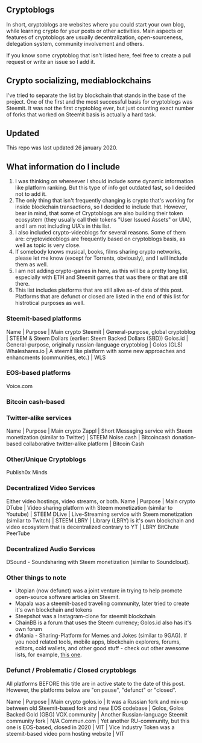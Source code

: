 ## Cryptoblogs
In short, cryptoblogs are websites where you could start your own blog, while learning crypto for your posts or other activities. Main aspects or features of cryptoblogs are usually decentralization, open-sourceness, delegation system, community involvement and others.

If you know some cryptoblog that isn't listed here, feel free to create a pull request or write an issue so I add it.

## Crypto socializing, mediablockchains
I've tried to separate the list by blockchain that stands in the base of the project. One of the first and the most successful basis for cryptoblogs was Steemit. It was not the first cryptoblog ever, but just counting exact number of forks that worked on Steemit basis is actually a hard task. 

## Updated
This repo was last updated 26 january 2020. 

## What information do I include
1) I was thinking on whereever I should include some dynamic information like platform ranking. But this type of info got outdated fast, so I decided not to add it. 
2) The only thing that isn't frequently changing is crypto that's working for inside blockchain transactions, so I decided to include that. However, bear in mind, that some of Cryptoblogs are also building their token ecosystem (they usually call their tokens "User Issued Assets" or UIA), and I am not including UIA's in this list.
3) I also included crypto-videoblogs for several reasons. Some of them are: cryptovideoblogs are frequently based on cryptoblogs basis, as well as topic is very close.
4) If somebody knows musical, books, films sharing crypto networks, please let me know (except for Torrents, obviously), and I will include them as well.
5) I am not adding crypto-games in here, as this will be a pretty long list, especially with ETH and Steemit games that was there or that are still there.
6) This list includes platforms that are still alive as-of date of this post. Platforms that are defunct or closed are listed in the end of this list for histrotical purposes as well.

### Steemit-based platforms
Name | Purpose | Main crypto
Steemit | General-purpose, global cryptoblog | STEEM & Steem Dollars (earlier: Steem Backed Dollars (SBD))
Golos.id | General-purpose, originally russian-language cryptoblog | Golos (GLS)
Whaleshares.io | A steemit like platform with some new approaches and enhancments (communities, etc.) | WLS

### EOS-based platforms
Voice.com

### Bitcoin cash-based

### Twitter-alike services
Name | Purpose | Main crypto
Zappl | Short Messaging service with Steem monetization (similar to Twitter) | STEEM
Noise.cash | Bitcoincash donation-based collaborative twitter-alike platform | Bitcoin Cash

### Other/Unique Cryptoblogs
Publish0x
Minds

### Decentralized Video Services
Either video hostings, video streams, or both.
Name | Purpose | Main crypto
DTube | Video sharing platform with Steem monetization (similar to Youtube) | STEEM
DLive | Live-Streaming service with Steem monetization (similar to Twitch) | STEEM
LBRY | Library (LBRY) is it's own blockchain and video ecosystem that is decentralized contrary to YT | LBRY
BitChute
PeerTube

### Decentralized Audio Services
DSound - Soundsharing with Steem monetization (similar to Soundcloud).

### Other things to note
* Utopian (now defunct) was a joint venture in trying to help promote open-source software articles on Steemit.
* Mapala was a steemit-based traveling community, later tried to create it's own blockchain and tokens
* Steepshot was a Instagram-clone for steemit blockchain
* ChainBB is a forum that uses the Steem currency; Golos.id also has it's own forum
* dMania - Sharing-Platform for Memes and Jokes (similar to 9GAG).
If you need related tools, mobile apps, blockchain explorers, forums, editors, cold wallets, and other good stuff - check out other awesome lists, for example, [this one](https://github.com/sxiii/awesome-steem).

### Defunct / Problematic / Closed cryptoblogs
All platforms BEFORE this title are in active state to the date of this post. However, the platforms below are "on pause", "defunct" or "closed".

Name | Purpose | Main crypto
golos.io | It was a Russian fork and mix-up between old Steemit-based fork and new EOS codebase | Golos, Golos Backed Gold (GBG)
VOX.community | Another Russian-language Steemit community fork | N/A
Commun.com | Yet another RU-community, but this one is EOS-based, closed in 2020 |
VIT | Vice Industry Token was a steemit-based video porn hosting website | VIT
   
